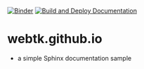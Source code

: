 [![Binder](https://mybinder.org/badge_logo.svg)](https://mybinder.org/v2/gh/webtk/webtk.github.io/main?labpath=notebooks%2Fgetting_started_with_pyvista.ipynb)
[![Build and Deploy Documentation](https://github.com/webtk/webtk.github.io/actions/workflows/static.yml/badge.svg)](https://github.com/webtk/webtk.github.io/actions/workflows/static.yml)
# webtk.github.io
 - a simple Sphinx documentation sample